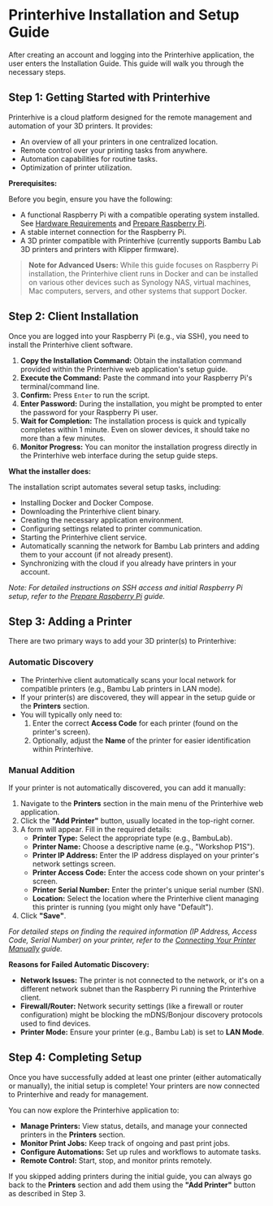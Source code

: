 # Printerhive Installation and Setup Guide

After creating an account and logging into the Printerhive application, the user enters the Installation Guide. This guide will walk you through the necessary steps.

## Step 1: Getting Started with Printerhive

Printerhive is a cloud platform designed for the remote management and automation of your 3D printers. It provides:

*   An overview of all your printers in one centralized location.
*   Remote control over your printing tasks from anywhere.
*   Automation capabilities for routine tasks.
*   Optimization of printer utilization.

**Prerequisites:**

Before you begin, ensure you have the following:

*   A functional Raspberry Pi with a compatible operating system installed. See [Hardware Requirements](./hardware-requirements.md) and [Prepare Raspberry Pi](./prepare-raspberry-pi.md).
*   A stable internet connection for the Raspberry Pi.
*   A 3D printer compatible with Printerhive (currently supports Bambu Lab 3D printers and printers with Klipper firmware).

> **Note for Advanced Users:** While this guide focuses on Raspberry Pi installation, the Printerhive client runs in Docker and can be installed on various other devices such as Synology NAS, virtual machines, Mac computers, servers, and other systems that support Docker.

## Step 2: Client Installation

Once you are logged into your Raspberry Pi (e.g., via SSH), you need to install the Printerhive client software.

1.  **Copy the Installation Command:** Obtain the installation command provided within the Printerhive web application's setup guide.
2.  **Execute the Command:** Paste the command into your Raspberry Pi's terminal/command line.
3.  **Confirm:** Press `Enter` to run the script.
4.  **Enter Password:** During the installation, you might be prompted to enter the password for your Raspberry Pi user.
5.  **Wait for Completion:** The installation process is quick and typically completes within 1 minute. Even on slower devices, it should take no more than a few minutes.
6.  **Monitor Progress:** You can monitor the installation progress directly in the Printerhive web interface during the setup guide steps.

**What the installer does:**

The installation script automates several setup tasks, including:
*   Installing Docker and Docker Compose.
*   Downloading the Printerhive client binary.
*   Creating the necessary application environment.
*   Configuring settings related to printer communication.
*   Starting the Printerhive client service.
*   Automatically scanning the network for Bambu Lab printers and adding them to your account (if not already present).
*   Synchronizing with the cloud if you already have printers in your account.

*Note: For detailed instructions on SSH access and initial Raspberry Pi setup, refer to the [Prepare Raspberry Pi](./prepare-raspberry-pi.md) guide.*

## Step 3: Adding a Printer

There are two primary ways to add your 3D printer(s) to Printerhive:

### Automatic Discovery

*   The Printerhive client automatically scans your local network for compatible printers (e.g., Bambu Lab printers in LAN mode).
*   If your printer(s) are discovered, they will appear in the setup guide or the **Printers** section.
*   You will typically only need to:
    1.  Enter the correct **Access Code** for each printer (found on the printer's screen).
    2.  Optionally, adjust the **Name** of the printer for easier identification within Printerhive.

### Manual Addition

If your printer is not automatically discovered, you can add it manually:

1.  Navigate to the **Printers** section in the main menu of the Printerhive web application.
2.  Click the **"Add Printer"** button, usually located in the top-right corner.
3.  A form will appear. Fill in the required details:
    *   **Printer Type:** Select the appropriate type (e.g., BambuLab).
    *   **Printer Name:** Choose a descriptive name (e.g., "Workshop P1S").
    *   **Printer IP Address:** Enter the IP address displayed on your printer's network settings screen.
    *   **Printer Access Code:** Enter the access code shown on your printer's screen.
    *   **Printer Serial Number:** Enter the printer's unique serial number (SN).
    *   **Location:** Select the location where the Printerhive client managing this printer is running (you might only have "Default").
4.  Click **"Save"**.

*For detailed steps on finding the required information (IP Address, Access Code, Serial Number) on your printer, refer to the [Connecting Your Printer Manually](./connect-printer.md) guide.*

**Reasons for Failed Automatic Discovery:**

*   **Network Issues:** The printer is not connected to the network, or it's on a different network subnet than the Raspberry Pi running the Printerhive client.
*   **Firewall/Router:** Network security settings (like a firewall or router configuration) might be blocking the mDNS/Bonjour discovery protocols used to find devices.
*   **Printer Mode:** Ensure your printer (e.g., Bambu Lab) is set to **LAN Mode**.

## Step 4: Completing Setup

Once you have successfully added at least one printer (either automatically or manually), the initial setup is complete! Your printers are now connected to Printerhive and ready for management.

You can now explore the Printerhive application to:

*   **Manage Printers:** View status, details, and manage your connected printers in the **Printers** section.
*   **Monitor Print Jobs:** Keep track of ongoing and past print jobs.
*   **Configure Automations:** Set up rules and workflows to automate tasks.
*   **Remote Control:** Start, stop, and monitor prints remotely.

If you skipped adding printers during the initial guide, you can always go back to the **Printers** section and add them using the **"Add Printer"** button as described in Step 3. 